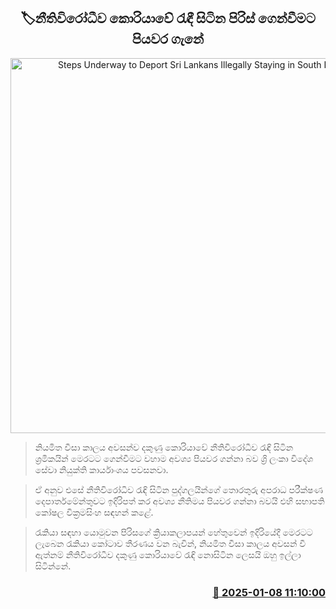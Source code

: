 <p align='center'><b><h2 align='center' title='Steps Underway to Deport Sri Lankans Illegally Staying in South Korea'>🏷නීතිවිරෝධීව කොරියාවේ රැඳී සිටින පිරිස් ගෙන්වීමට පියවර ගැනේ</h2></b></p>
<p align='center'><img src='https://helakuru.sgp1.cdn.digitaloceanspaces.com/esana/images/lib/foreign-workers[1].jpg' width='600' alt='Steps Underway to Deport Sri Lankans Illegally Staying in South Korea'></p>

> නියමිත වීසා කාලය අවසන්ව දකුණු කොරියාවේ නීතිවිරෝධීව රැඳි සිටින ශ්‍රමිකයින් මෙරටට ගෙන්වීමට වහාම අවශ්‍ය පියවර ගන්නා බව ශ්‍රි ලංකා විදේශ සේවා නියුක්ති කාර්යාංශය පවසනවා.

> ඒ අනුව එසේ නීතිවිරෝධිව රැඳි සිටින පුද්ගලයින්ගේ තොරතුරු අපරාධ පරීක්ෂණ දෙපාර්තමේන්තුවට ඉදිරිපත් කර අවශ්‍ය නීතිමය පියවර ගන්නා බවයි එහි සභාපති කෝෂල වික්‍රමසිංහ සඳහන් කළේ.

> රැකියා සඳහා යොමුවන පිරිසගේ ක්‍රියාකලාපයන් හේතුවෙන් ඉදිරියේදී මෙරටට ලැබෙන රැකියා කෝටාව තීරණය වන බැවින්, නියමිත වීසා කාලය අවසන් වී ඇත්නම් නීතිවිරෝධීව දකුණු කොරියාවේ රැඳි නොසිටින ලෙසයි ඔහු ඉල්ලා සිටින්නේ.



<h3 align='right'><a href='https://www.helakuru.lk/esana/p/106409/'>📅 2025-01-08 11:10:00</a></h3>
